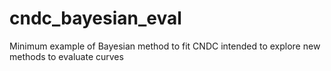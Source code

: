 # cndc_bayesian_eval
Minimum example of Bayesian method to fit CNDC intended to explore new methods to evaluate curves
